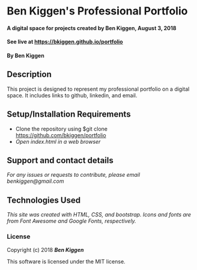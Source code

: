 # Ben Kiggen's Professional Portfolio

#### A digital space for projects created by Ben Kiggen, August 3, 2018
#### See live at https://bkiggen.github.io/portfolio

#### By Ben Kiggen

## Description
This project is designed to represent my professional portfolio on a digital space. It includes links to github, linkedin, and email.

## Setup/Installation Requirements


* Clone the repository using $git clone https://github.com/bkiggen/portfolio 
* _Open index.html in a web browser_


## Support and contact details

_For any issues or requests to contribute, please email benkiggen@gmail.com_

## Technologies Used

_This site was created with HTML, CSS, and bootstrap. Icons and fonts are from Font Awesome and Google Fonts, respectively._

### License

Copyright (c) 2018 **_Ben Kiggen_**

This software is licensed under the MIT license.
